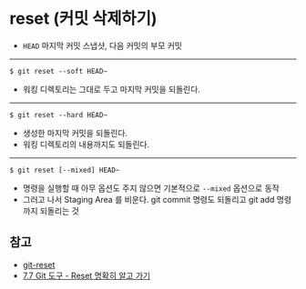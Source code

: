 # reset (커밋 삭제하기)
- `HEAD` 마지막 커밋 스냅샷, 다음 커밋의 부모 커밋  
---
```
$ git reset --soft HEAD~
```
- 워킹 디렉토리는 그대로 두고 마지막 커밋을 되돌린다.  
---
```
$ git reset --hard HEAD~
```
- 생성한 마지막 커밋을 되돌린다.
- 워킹 디렉토리의 내용까지도 되돌린다.  
---
```
$ git reset [--mixed] HEAD~
```
- 명령을 실행할 때 아무 옵션도 주지 않으면 기본적으로 `--mixed` 옵션으로 동작
- 그러고 나서 Staging Area 를 비운다. git commit 명령도 되돌리고 git add 명령까지 되돌리는 것   


## 참고
- [git-reset](https://git-scm.com/docs/git-reset)
- [7.7 Git 도구 - Reset 명확히 알고 가기](https://git-scm.com/book/ko/v2/Git-%EB%8F%84%EA%B5%AC-Reset-%EB%AA%85%ED%99%95%ED%9E%88-%EC%95%8C%EA%B3%A0-%EA%B0%80%EA%B8%B0)
